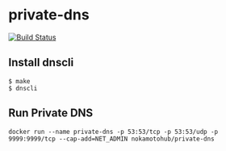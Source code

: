 # private-dns

[![Build Status](https://travis-ci.org/nokamoto/private-dns.svg?branch=master)](https://travis-ci.org/nokamoto/private-dns)

## Install dnscli

```
$ make
$ dnscli
```

## Run Private DNS

```
docker run --name private-dns -p 53:53/tcp -p 53:53/udp -p 9999:9999/tcp --cap-add=NET_ADMIN nokamotohub/private-dns
```
